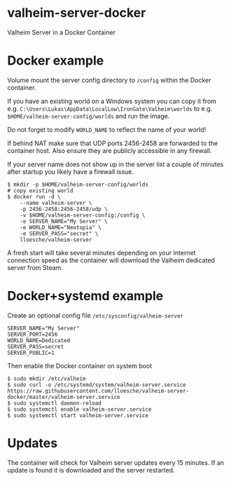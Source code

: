 # valheim-server-docker
Valheim Server in a Docker Container

# Docker example

Volume mount the server config directory to
`/config` within the Docker container.

If you have an existing world on a Windows system you
can copy it from e.g.
  `C:\Users\Lukas\AppData\LocalLow\IronGate\Valheim\worlds`
to e.g.
  `$HOME/valheim-server-config/worlds`
and run the image.

Do not forget to modify `WORLD_NAME` to reflect the name of
your world!

If behind NAT make sure that UDP ports 2456-2458 are
forwarded to the container host.
Also ensure they are publicly accessible in any firewall.

If your server name does not show up in the server list 
a couple of minutes after startup you likely have a firewall
issue.

```
$ mkdir -p $HOME/valheim-server-config/worlds
# copy existing world
$ docker run -d \
    --name valheim-server \
    -p 2456-2458:2456-2458/udp \
    -v $HOME/valheim-server-config:/config \
    -e SERVER_NAME="My Server" \
    -e WORLD_NAME="Neotopia" \
    -e SERVER_PASS="secret" \
    lloesche/valheim-server
```

A fresh start will take several minutes depending on your
Internet connection speed as the container will download
the Valheim dedicated server from Steam.

# Docker+systemd example
Create an optional config file `/etc/sysconfig/valheim-server`
```
SERVER_NAME="My Server"
SERVER_PORT=2456
WORLD_NAME=Dedicated
SERVER_PASS=secret
SERVER_PUBLIC=1
```

Then enable the Docker container on system boot
```
$ sudo mkdir /etc/valheim
$ sudo curl -o /etc/systemd/system/valheim-server.service https://raw.githubusercontent.com/lloesche/valheim-server-docker/master/valheim-server.service
$ sudo systemctl daemon-reload
$ sudo systemctl enable valheim-server.service
$ sudo systemctl start valheim-server.service
```

# Updates
The container will check for Valheim server updates every 15 minutes.
If an update is found it is downloaded and the server restarted.
